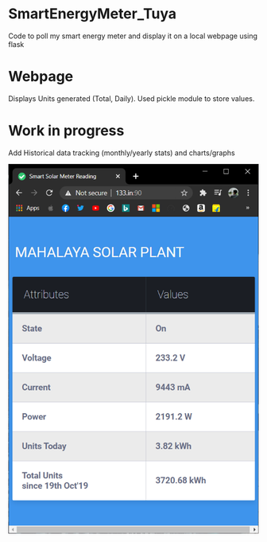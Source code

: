# SmartEnergyMeter_Tuya
Code to poll my smart energy meter and display it on a local webpage using flask

# Webpage
Displays Units generated (Total, Daily). Used pickle module to store values.

# Work in progress
Add Historical data tracking (monthly/yearly stats) and charts/graphs

![WebPage](solar.png)
